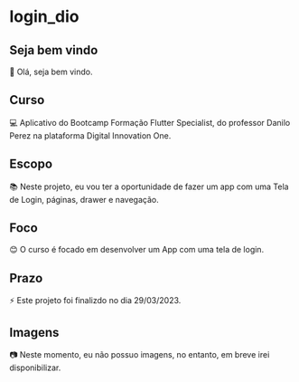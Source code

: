 # login_dio

## Seja bem vindo

👋 Olá, seja bem vindo.

## Curso

💻 Aplicativo do Bootcamp Formação Flutter Specialist, do professor Danilo Perez na plataforma Digital Innovation One.

## Escopo

📚 Neste projeto, eu vou ter a oportunidade de fazer um app com uma Tela de Login, páginas, drawer e navegação.

## Foco

😊 O curso é focado em desenvolver um App com uma tela de login.

## Prazo

⚡ Este projeto foi finalizdo no dia 29/03/2023.

## Imagens

:camera: Neste momento, eu não possuo imagens, no entanto, em breve irei disponibilizar.
